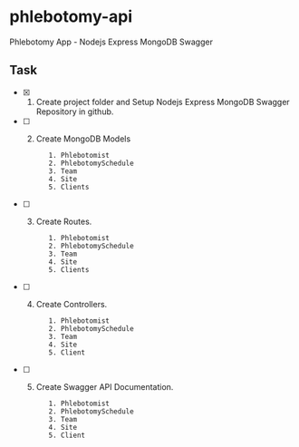 # phlebotomy-api
Phlebotomy App - Nodejs Express MongoDB Swagger

## Task ##

- [x] 1. Create project folder and Setup Nodejs Express MongoDB Swagger Repository in github.

- [ ] 2. Create MongoDB Models
  
            1. Phlebotomist
            2. PhlebotomySchedule
            3. Team
            4. Site
            5. Clients

- [ ] 3. Create Routes.

            1. Phlebotomist
            2. PhlebotomySchedule
            3. Team
            4. Site
            5. Clients

- [ ] 4. Create Controllers.

            1. Phlebotomist
            2. PhlebotomySchedule
            3. Team
            4. Site
            5. Client

- [ ] 5. Create Swagger API Documentation.
  
            1. Phlebotomist
            2. PhlebotomySchedule
            3. Team
            4. Site
            5. Client